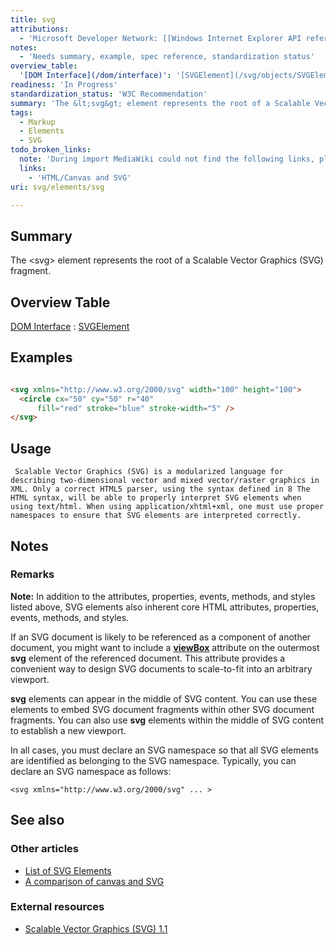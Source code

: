 ```yaml
---
title: svg
attributions:
  - 'Microsoft Developer Network: [[Windows Internet Explorer API reference](http://msdn.microsoft.com/en-us/library/ie/hh828809%28v=vs.85%29.aspx) Article]'
notes:
  - 'Needs summary, example, spec reference, standardization status'
overview_table:
  '[DOM Interface](/dom/interface)': '[SVGElement](/svg/objects/SVGElement)'
readiness: 'In Progress'
standardization_status: 'W3C Recommendation'
summary: 'The &lt;svg&gt; element represents the root of a Scalable Vector Graphics (SVG) fragment.'
tags:
  - Markup
  - Elements
  - SVG
todo_broken_links:
  note: 'During import MediaWiki could not find the following links, please fix and adjust this list.'
  links:
    - 'HTML/Canvas and SVG'
uri: svg/elements/svg

---
```

## <span>Summary</span>

The &lt;svg&gt; element represents the root of a Scalable Vector Graphics (SVG) fragment.

## <span>Overview Table</span>

[DOM Interface](/dom/interface)
:   [SVGElement](/svg/objects/SVGElement)

## <span>Examples</span>

``` html

<svg xmlns="http://www.w3.org/2000/svg" width="100" height="100">
  <circle cx="50" cy="50" r="40"
      fill="red" stroke="blue" stroke-width="5" />
</svg>

```

## <span>Usage</span>

     Scalable Vector Graphics (SVG) is a modularized language for describing two-dimensional vector and mixed vector/raster graphics in XML. Only a correct HTML5 parser, using the syntax defined in 8 The HTML syntax, will be able to properly interpret SVG elements when using text/html. When using application/xhtml+xml, one must use proper namespaces to ensure that SVG elements are interpreted correctly.

## <span>Notes</span>

### <span>Remarks</span>

**Note:** In addition to the attributes, properties, events, methods, and styles listed above, SVG elements also inherent core HTML attributes, properties, events, methods, and styles.

If an SVG document is likely to be referenced as a component of another document, you might want to include a [**viewBox**](/svg/properties/viewBox) attribute on the outermost **svg** element of the referenced document. This attribute provides a convenient way to design SVG documents to scale-to-fit into an arbitrary viewport.

**svg** elements can appear in the middle of SVG content. You can use these elements to embed SVG document fragments within other SVG document fragments. You can also use **svg** elements within the middle of SVG content to establish a new viewport.

In all cases, you must declare an SVG namespace so that all SVG elements are identified as belonging to the SVG namespace. Typically, you can declare an SVG namespace as follows:

    <svg xmlns="http://www.w3.org/2000/svg" ... >

## <span>See also</span>

### <span>Other articles</span>

-   [List of SVG Elements](/svg/elements)
-   [A comparison of canvas and SVG](/w/index.php?title=HTML/Canvas_and_SVG&action=edit&redlink=1)

### <span>External resources</span>

-   [Scalable Vector Graphics (SVG) 1.1](http://www.w3.org/TR/SVG11/)
